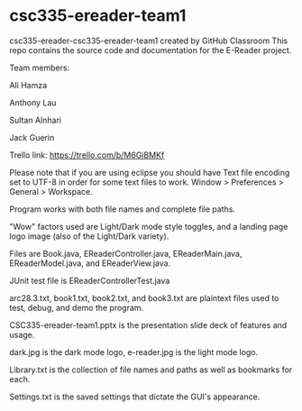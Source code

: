 # csc335-ereader-team1
csc335-ereader-csc335-ereader-team1 created by GitHub Classroom
This repo contains the source code and documentation for the E-Reader project. 

Team members: 

Ali Hamza

Anthony Lau

Sultan Alnhari

Jack Guerin



Trello link: https://trello.com/b/M6GiBMKf

Please note that if you are using eclipse you should have Text file encoding set to UTF-8 in order for some text files to work. Window > Preferences > General > Workspace. 

Program works with both file names and complete file paths. 

"Wow" factors used are Light/Dark mode style toggles, and a landing page logo image (also of the Light/Dark variety). 

Files are Book.java, EReaderController.java, EReaderMain.java, EReaderModel.java, and EReaderView.java. 

JUnit test file is EReaderControllerTest.java

arc28.3.txt, book1.txt, book2.txt, and book3.txt are plaintext files used to test, debug, and demo the program. 

CSC335-ereader-team1.pptx is the presentation slide deck of features and usage. 

dark.jpg is the dark mode logo, e-reader.jpg is the light mode logo. 

Library.txt is the collection of file names and paths as well as bookmarks for each. 

Settings.txt is the saved settings that dictate the GUI's appearance. 
